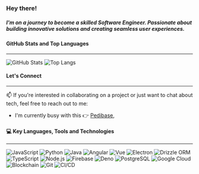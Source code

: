### Hey there!

##### I'm on a journey to become a skilled Software Engineer. Passionate about building innovative solutions and creating seamless user experiences.
#### GitHub Stats and Top Languages
-------
![GitHub Stats](https://github-readme-stats.vercel.app/api?username=malindifrank&show_icons=true&hide_title=true&hide_border=true&count_private=true)  ![Top Langs](https://github-readme-stats.vercel.app/api/top-langs/?username=malindifrank&layout=compact&hide_title=true&hide_border=true)

#### Let's Connect
-------
📫 If you're interested in collaborating on a project or just want to chat about tech, feel free to reach out to me:
  - I'm currently busy with this 👉 [Pedibase](https://github.com/malindifrank/pedibase_frontend),

#### 💻 Key Languages, Tools and Technologies
-------
![JavaScript](https://img.shields.io/badge/-JavaScript-F7DF1E?style=flat-square&logo=javascript&logoColor=black)
![Python](https://img.shields.io/badge/-Python-3776AB?style=flat-square&logo=python&logoColor=white)
![Java](https://img.shields.io/badge/-Java-007396?style=flat-square&logo=java&logoColor=white)
![Angular](https://img.shields.io/badge/-Angular-E23237?style=flat-square&logo=angular&logoColor=white)
![Vue](https://img.shields.io/badge/-Vue.js-4FC08D?style=flat-square&logo=vue.js&logoColor=white)
![Electron](https://img.shields.io/badge/-Electron-47848F?style=flat-square&logo=electron&logoColor=white)
![Drizzle ORM](https://img.shields.io/badge/-Drizzle%20ORM-0F4C81?style=flat-square&logo=drizzle&logoColor=white)
![TypeScript](https://img.shields.io/badge/-TypeScript-3178C6?style=flat-square&logo=typescript&logoColor=white)
![Node.js](https://img.shields.io/badge/-Node.js-339933?style=flat-square&logo=node.js&logoColor=white)
![Firebase](https://img.shields.io/badge/-Firebase-F6820F?style=flat-square&logo=firebase&logoColor=white)
![Deno](https://img.shields.io/badge/-Deno-orange?style=flat-square&logo=deno&logoColor=white)
![PostgreSQL](https://img.shields.io/badge/-PostgreSQL-336791?style=flat-square&logo=postgresql&logoColor=white)
![Google Cloud](https://img.shields.io/badge/-Google%20Cloud-4285F4?style=flat-square&logo=google-cloud&logoColor=white)
![Blockchain](https://img.shields.io/badge/-Blockchain-121D33?style=flat-square&logo=blockchain-dot-com&logoColor=white)
![Git](https://img.shields.io/badge/-Git-F05032?style=flat-square&logo=git&logoColor=white)
![CI/CD](https://img.shields.io/badge/-CI%2FCD-6DB33F?style=flat-square&logo=github-actions&logoColor=white)

